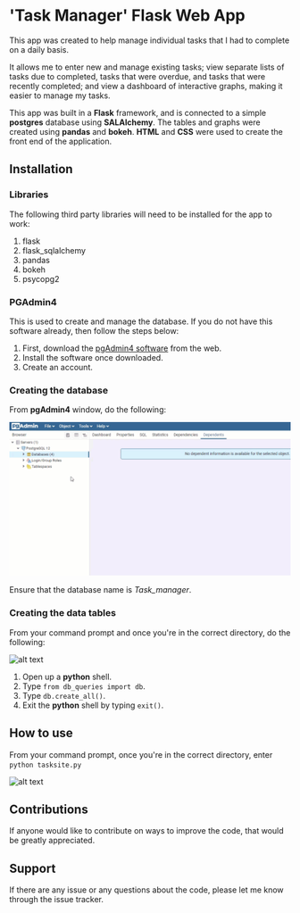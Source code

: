 # 'Task Manager' Flask Web App

This app was created to help manage individual tasks that I had to complete on a daily basis.

It allows me to enter new and manage existing tasks; view separate lists of tasks due to completed, tasks that were overdue, and tasks that were recently completed; and view a dashboard of interactive graphs, making it easier to manage my tasks.

This app was built in a **Flask** framework, and is connected to a simple **postgres** database using **SALAlchemy**. The tables and graphs were created using **pandas** and **bokeh**. **HTML** and **CSS** were used to create the front end of the application.

## Installation
### Libraries
The following third party libraries will need to be installed for the app to work:

1. flask
2. flask_sqlalchemy
3. pandas
4. bokeh
5. psycopg2

### PGAdmin4
This is used to create and manage the database. If you do not have this software already, then follow the steps below:

1. First, download the [pgAdmin4 software](https://www.pgadmin.org/download/) from the web.
2. Install the software once downloaded. 
3. Create an account. 

### Creating the database
From **pgAdmin4** window, do the following:

![alt text](https://github.com/SimonGraham86/task_organiser/blob/master/readme_files/my_gif1.gif)

Ensure that the database name is *Task_manager*.

### Creating the data tables
From your command prompt and once you're in the correct directory, do the following:

![alt text](https://github.com/SimonGraham86/task_organiser/blob/master/readme_files/my_gif2.gif)

1. Open up a **python** shell.
2. Type `from db_queries import db`.
3. Type `db.create_all()`.
4. Exit the **python** shell by typing `exit()`.

## How to use

From your command prompt, once you're in the correct directory, enter `python tasksite.py`

![alt text](https://github.com/SimonGraham86/task_organiser/blob/master/readme_files/my_gif3.gif)

## Contributions
If anyone would like to contribute on ways to improve the code, that would be greatly appreciated.

## Support
If there are any issue or any questions about the code, please let me know through the issue tracker.



